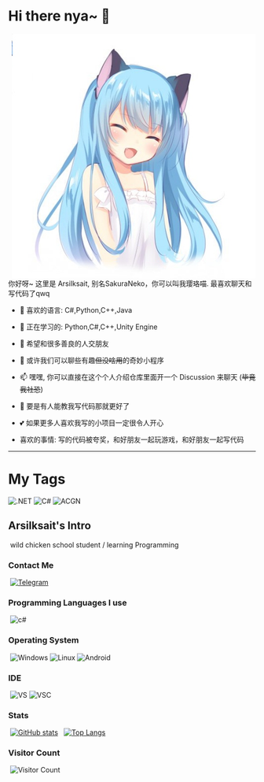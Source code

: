# Hi there nya~ 👋 
 
<img align="right" src="https://github.com/arsiiksait/arsiiksait/raw/main/nya1.jpg"/>
  
 你好呀~ 这里是 ArsiIksait, 别名SakuraNeko，你可以叫我璎珞喵. 最喜欢聊天和写代码了qwq   
  
 - 🌱 喜欢的语言: C#,Python,C++,Java
   
 - 🔭 正在学习的: Python,C#,C++,Unity Engine
   
 - 👯 希望和很多善良的人交朋友
   
 - 💬 或许我们可以聊些有趣~~但没啥用~~的奇妙小程序
   
 - 📫 嘿嘿, 你可以直接在这个个人介绍仓库里面开一个 Discussion 来聊天 (~~毕竟我社恐~~)
   
 - 🤔 要是有人能教我写代码那就更好了
   
 - 💕 如果更多人喜欢我写的小项目一定很令人开心
   
 - 喜欢的事情: 写的代码被夸奖，和好朋友一起玩游戏，和好朋友一起写代码

 ---

# My Tags
 ![.NET](https://img.shields.io/badge/-.NET-%235c5c5c) ![C#](https://img.shields.io/badge/-C%23-%238c37db) ![ACGN](https://img.shields.io/badge/-ACGN-%239ac8f6)

## ArsiIksait's Intro 
  wild chicken school student / learning Programming 

### Contact Me 
  
  [![Telegram](https://img.shields.io/badge/-Telegram-blue?style=for-the-badge&logo=Telegram&logoColor=white)](https://t.me/ArsiIksait)  

### Programming Languages I use  
  
  ![c#](https://img.shields.io/badge/-C%23-green)  

### Operating System  
  
  ![Windows](https://img.shields.io/badge/-windows-red?style=for-the-badge&logo=microsoft&logoColor=white) ![Linux](https://img.shields.io/badge/-Linux-green?style=for-the-badge&logo=linux&logoColor=white) ![Android](https://img.shields.io/badge/Android-3DDC84?style=for-the-badge&logo=android&logoColor=white)  

### IDE  
  
  ![VS](https://img.shields.io/badge/-Visual%20Studio-477e77?style=for-the-badge&logo=visualstudio&logoColor=white) ![VSC](https://img.shields.io/badge/-Visual%20Studio%20Code-%23796C8B?style=for-the-badge&logo=visualstudiocode&logoColor=white)  

### Stats  
  
  [![GitHub stats](https://github-readme-stats.vercel.app/api?username=ArsiIksait&show_icons=true&title_color=fff&icon_color=79ff97&text_color=9f9f9f&bg_color=151515)](https://github.com/anuraghazra/github-readme-stats)   [![Top Langs](https://github-readme-stats.vercel.app/api/top-langs/?username=ArsiIksait&title_color=fff&icon_color=79ff97&text_color=9f9f9f&bg_color=151515)](https://github.com/anuraghazra/github-readme-stats)  
 
### Visitor Count  
  
  ![Visitor Count](https://profile-counter.glitch.me/ArsiIksait/count.svg)
